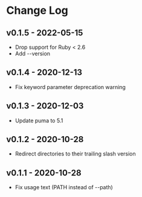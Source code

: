 Change Log
========================================

v0.1.5 - 2022-05-15
----------------------------------------

- Drop support for Ruby < 2.6
- Add --version


v0.1.4 - 2020-12-13
----------------------------------------

- Fix keyword parameter deprecation warning


v0.1.3 - 2020-12-03
----------------------------------------

- Update puma to 5.1


v0.1.2 - 2020-10-28
----------------------------------------

- Redirect directories to their trailing slash version


v0.1.1 - 2020-10-28
----------------------------------------

- Fix usage text (PATH instead of --path)


